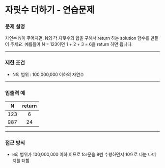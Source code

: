# 자릿수 더하기 - 연습문제

### 문제 설명

자연수 N이 주어지면, N의 각 자릿수의 합을 구해서 return 하는 solution 함수를 만들어 주세요.
예를들어 N = 123이면 1 + 2 + 3 = 6을 return 하면 됩니다.

---

### 제한 조건

  - N의 범위 : 100,000,000 이하의 자연수

---

### 입출력 예

| N | return |
|:---:|:---:|
| 123 | 6 |
| 987 | 24 |

---

### 접근 방식

  - `N`의 범위가 100,000,000 이하 이므로 for문을 8번 수행하면서 10으로 나눈 나머지를 더함

